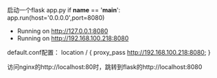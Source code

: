 启动一个flask app.py
if __name__ == '__main__':
    app.run(host='0.0.0.0',port=8080)

 * Running on http://127.0.0.1:8080
 * Running on http://192.168.100.218:8080

default.conf配置：
location / {
       proxy_pass  http://192.168.100.218:8080;
    }

访问nginx的http://localhost:80时，跳转到flask的http://localhost:8080